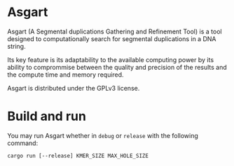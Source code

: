 # Asgart

Asgart (A Segmental duplications Gathering and Refinement Tool) is a tool
designed to computationally search for segmental duplications in a DNA string.

Its key feature is its adaptability to the available computing power by its ability
to comprommise between the quality and precision of the results and the compute time
and memory required.

Asgart is distributed under the GPLv3 license.

# Build and run

You may run Asgart whether in `debug` or `release` with the following command:

```
cargo run [--release] KMER_SIZE MAX_HOLE_SIZE
```
